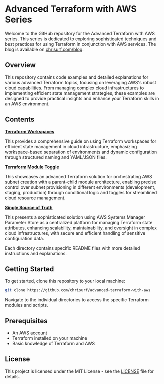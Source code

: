 # Advanced Terraform with AWS Series

Welcome to the GitHub repository for the Advanced Terraform with AWS series. This series is dedicated to exploring sophisticated techniques and best practices for using Terraform in conjunction with AWS services. The blog is available on [chrisurf.com/blog](https://chrisurf.com/blog).

## Overview

This repository contains code examples and detailed explanations for various advanced Terraform topics, focusing on leveraging AWS's robust cloud capabilities. From managing complex cloud infrastructures to implementing efficient state management strategies, these examples are designed to provide practical insights and enhance your Terraform skills in an AWS environment.

## Contents

[**Terraform Workspaces**](./blueprints/terraform_workspaces/README.md)

This provides a comprehensive guide on using Terraform workspaces for efficient state management in cloud infrastructure, emphasizing workspace-based separation of environments and dynamic configuration through structured naming and YAML/JSON files.

[**Terraform Module Toggle**](./blueprints/terraform_module_toggle/README.md)

This showcases an advanced Terraform solution for orchestrating AWS subnet creation with a parent-child module architecture, enabling precise control over subnet provisioning in different environments (development, staging, production) through conditional logic and toggles for streamlined cloud resource management.

[**Single Source of Truth**](./blueprints/single_source_of_truth/README.md)

This presents a sophisticated solution using AWS Systems Manager Parameter Store as a centralized platform for managing Terraform state attributes, enhancing scalability, maintainability, and oversight in complex cloud infrastructures, with secure and efficient handling of sensitive configuration data.

Each directory contains specific README files with more detailed instructions and explanations.

## Getting Started

To get started, clone this repository to your local machine:

```bash
git clone https://github.com/chrisurf/advanced-terraform-with-aws
```

Navigate to the individual directories to access the specific Terraform modules and scripts.

## Prerequisites

- An AWS account
- Terraform installed on your machine
- Basic knowledge of Terraform and AWS

## License

This project is licensed under the MIT License - see the [LICENSE](LICENSE) file for details.
